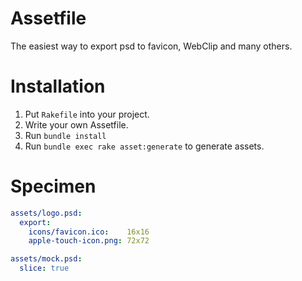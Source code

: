 # Assetfile

The easiest way to export psd to favicon, WebClip and many others.

# Installation

1. Put `Rakefile` into your project.
2. Write your own Assetfile.
3. Run `bundle install`
3. Run `bundle exec rake asset:generate` to generate assets.

# Specimen

```yaml
assets/logo.psd:
  export:
    icons/favicon.ico:    16x16
    apple-touch-icon.png: 72x72

assets/mock.psd:
  slice: true
```